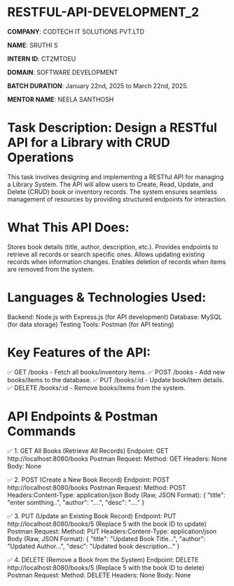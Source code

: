 # RESTFUL-API-DEVELOPMENT_2
**COMPANY**: CODTECH IT SOLUTIONS PVT.LTD

**NAME**: SRUTHI S

**INTERN ID**: CT2MTOEU

**DOMAIN**: SOFTWARE DEVELOPMENT

**BATCH DURATION**: January 22nd, 2025 to March 22nd, 2025.

**MENTOR NAME**: NEELA SANTHOSH

# Task Description: Design a RESTful API for a Library with CRUD Operations
This task involves designing and implementing a RESTful API for managing a Library System. The API will allow users to Create, Read, Update, and Delete (CRUD) book or inventory records. The system ensures seamless management of resources by providing structured endpoints for interaction.

# What This API Does:
Stores book details (title, author, description, etc.).
Provides endpoints to retrieve all records or search specific ones.
Allows updating existing records when information changes.
Enables deletion of records when items are removed from the system.
# Languages & Technologies Used:
Backend: Node.js with Express.js (for API development)
Database: MySQL (for data storage)
Testing Tools: Postman  (for API testing)
# Key Features of the API:
✅ GET /books - Fetch all books/inventory items.
✅ POST /books - Add new books/items to the database.
✅ PUT /books/:id - Update book/item details.
✅ DELETE /books/:id - Remove books/items from the system.

# API Endpoints & Postman Commands

✅ 1. GET All Books (Retrieve All Records)
Endpoint: GET http://localhost:8080/books
Postman Request:
Method: GET
Headers: None
Body: None

✅ 2. POST (Create a New Book Record)
Endpoint: POST http://localhost:8080/books
Postman Request:
Method: POST
Headers:Content-Type: application/json
Body (Raw, JSON Format):
{
  "title": "enter somthing..",
  "author": "....",
  "desc": "...."
}

✅ 3. PUT (Update an Existing Book Record)
Endpoint: PUT http://localhost:8080/books/5 (Replace 5 with the book ID to update)
Postman Request:
Method: PUT
Headers:Content-Type: application/json
Body (Raw, JSON Format):
{
  "title": "Updated Book Title...",
  "author": "Updated Author...",
  "desc": "Updated book description..."
}

✅ 4. DELETE (Remove a Book from the System)
Endpoint: DELETE http://localhost:8080/books/5 (Replace 5 with the book ID to delete)
Postman Request:
Method: DELETE
Headers: None
Body: None
